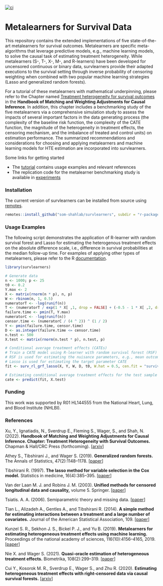 [![ci](https://github.com/som-shahlab/survlearners/actions/workflows/main.yml/badge.svg)](https://github.com/som-shahlab/survlearners/actions/workflows/main.yml)

# Metalearners for Survival Data

This repository contains the extended implementations of five state-of-the-art metalearners for survival outcomes. Metalearners are specific meta-algorithms that leverage predictive models, e.g., machine learning models, to solve the causal task of estimating treatment heterogeneity. While metalearners (S-, T-, X-, M-, and R-learners) have been developed for uncensored continuous or binary data, survlearners provide their adapted executions to the survival setting through inverse probability of censoring weighting when combined with two popular machine learning strategies (Lasso and generalized random forests).

For a tutorial of these metalearners with mathematical underpinning, please refer to the Chapter named [Treatment heterogeneity for survival outcomes]() in the **Handbook of Matching and Weighting Adjustments for Causal Inference**. In addition, this chapter includes a benchmarking study of the five metalearners via a comprehensive simulation study to assess the impacts of several important factors in the data generating process (the complexity of the baseline risk function, the complexity of the CATE function, the magnitude of the heterogeneity in treatment effects, the censoring mechanism, and the imbalance of treated and control units) on estimation performance. The summarized recommendations and considerations for choosing and applying metalearners and machine learning models for HTE estimation are incorporated into survlearners.

Some links for getting started

* The [tutorial](https://som-shahlab.github.io/survlearners/) contains usage examples and relevant references
* The replication code for the metalearner benchmarking study is available in [experiments](https://github.com/som-shahlab/survlearners/tree/master/experiments)

### Installation
The current version of survlearners can be installed from source using [remotes](https://cran.r-project.org/web/packages/remotes/index.html).

```R
remotes::install_github("som-shahlab/survlearners", subdir = "r-package/survlearners")
```
### Usage Examples

The following script demonstrates the application of R-learner with random survival forest and Lasso for estimating the heterogenous treatment effects on the absolute  difference scale, i.e., difference in survival probabilities at the median follow-up time. For examples of applying other types of metalearners, please refer to the R [documentation](https://som-shahlab.github.io/survlearners/reference/index.html).

```R
library(survlearners)

# Generate data
n <- 1000; p <- 25
t0 <- 0.2
Y.max <- 2
X <- matrix(rnorm(n * p), n, p)
W <- rbinom(n, 1, 0.5)
numeratorT <- -log(runif(n))
T <- (numeratorT / exp(1 * X[ ,1, drop = FALSE] + (-0.5 - 1 * X[ ,2, drop = FALSE]) * W)) ^ 2
failure.time <- pmin(T, Y.max)
numeratorC <- -log(runif(n))
censor.time <- (numeratorC / (4 ^ 2)) ^ (1 / 2)
Y <- pmin(failure.time, censor.time)
D <- as.integer(failure.time <= censor.time)
n.test <- 500
X.test <- matrix(rnorm(n.test * p), n.test, p)

# Conditional average treatment effects (CATEs)
# Train a CATE model using R-learner with random survival forest (RSF) and Lasso
# RSF is used for estimating the nuisance parameters, e.g., mean outcome and censoring weights
# Lasso is used for estimating the target parameter CATE
fit <- surv_rl_grf_lasso(X, Y, W, D, t0, W.hat = 0.5, cen.fit = "survival.forest")

# Estimating conditional average treatment effects for the test sample
cate <- predict(fit, X.test)
```

### Funding

This work was supported by R01 HL144555 from the National Heart, Lung, and Blood Institute (NHLBI).

### References
Xu, Y., Ignatiadis, N., Sverdrup E., Fleming S., Wager, S.,  and Shah, N. (2022). **Handbook of Matching and Weighting Adjustments for Causal Inference. Chapter: Treatment Heterogeneity with Survival Outcomes.** Chapman \& Hall/CRC Press (forthcoming). [<a href="https://arxiv.org/abs/2207.07758">arxiv</a>]

Athey S., Tibshirani J., and Wager S. (2019). **Generalized random forests.** The Annals of Statistics, 47(2):1148–1178. [<a href="https://projecteuclid.org/journals/annals-of-statistics/volume-47/issue-2/Generalized-random-forests/10.1214/18-AOS1709.full">paper</a>]

Tibshirani R. (1997). **The lasso method for variable selection in the Cox model.** Statistics in medicine, 16(4):385–395. [<a href="https://onlinelibrary.wiley.com/doi/abs/10.1002/(SICI)1097-0258(19970228)16:4%3C385::AID-SIM380%3E3.0.CO;2-3">paper</a>]

Van der Laan M. J. and Robins J. M. (2003). **Unified methods for censored longitudinal data and causality,** volume 5. Springer. [<a href="https://link.springer.com/book/10.1007/978-0-387-21700-0">paper</a>]

Tsiatis. A. A. (2006). Semiparametric theory and missing data. [<a href="https://link.springer.com/book/10.1007/0-387-37345-4">paper</a>]

Tian L., Alizadeh A., Gentles A., and Tibshirani R. (2014). **A simple method for estimating interactions between a treatment and a large number of covariates.** Journal of the American Statistical Association, 109. [<a href="https://www.tandfonline.com/doi/full/10.1080/01621459.2014.951443">paper</a>]

Kunzel S. R., Sekhon J. S., Bickel P. J., and Yu B. (2019). **Metalearners for estimating heterogeneous treatment effects using machine learning.** Proceedings of the national academy of sciences, 116(10):4156–4165, 2019. [<a href="https://www.pnas.org/doi/abs/10.1073/pnas.1804597116">paper</a>]

Nie X. and Wager S. (2021). **Quasi-oracle estimation of heterogeneous treatment effects.** Biometrika, 108(2):299–319. [<a href="https://academic.oup.com/biomet/article/108/2/299/5911092?login=true">paper</a>]

Cui Y., Kosorok M. R., Sverdrup E., Wager S., and Zhu R. (2020). **Estimating heterogeneous treatment effects with right-censored data via causal survival forests.** [<a href="https://arxiv.org/abs/2001.09887">arxiv</a>]
